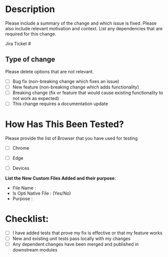 # Description

Please include a summary of the change and which issue is fixed. Please also include relevant motivation and context. List any dependencies that are required for this change.

Jira Ticket # 

## Type of change

Please delete options that are not relevant.

- [ ] Bug fix (non-breaking change which fixes an issue)
- [ ] New feature (non-breaking change which adds functionality)
- [ ] Breaking change (fix or feature that would cause existing functionality to not work as expected)
- [ ] This change requires a documentation update

# How Has This Been Tested?

Please provide the list of Browser that you have used for testing

- [ ] Chrome 
- [ ] Edge 
- [ ] Devices


**List the New Custom Files Added and their purpose**:
* File Name :
* Is Opti Native File :  (Yes/No)
* Purpose : 

# Checklist:

- [ ] I have added tests that prove my fix is effective or that my feature works
- [ ] New and existing unit tests pass locally with my changes
- [ ] Any dependent changes have been merged and published in downstream modules
